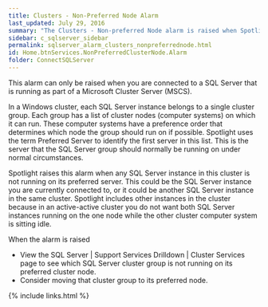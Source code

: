 ```yaml
---
title: Clusters - Non-Preferred Node Alarm
last_updated: July 29, 2016
summary: "The Clusters - Non-preferred Node alarm is raised when Spotlight detects that SQL Server is running on a Windows cluster, and at least one SQL Server instance is not running on its preferred cluster node."
sidebar: c_sqlserver_sidebar
permalink: sqlserver_alarm_clusters_nonpreferrednode.html
id: Home.btnServices.NonPreferredClusterNode.Alarm
folder: ConnectSQLServer
---
```



This alarm can only be raised when you are connected to a SQL Server that is running as part of a Microsoft Cluster Server (MSCS).

In a Windows cluster, each SQL Server instance belongs to a single cluster group. Each group has a list of cluster nodes (computer systems) on which it can run. These computer systems have a preference order that determines which node the group should run on if possible. Spotlight uses the term Preferred Server to identify the first server in this list. This is the server that the SQL Server group should normally be running on under normal circumstances.

Spotlight raises this alarm when any SQL Server instance in this cluster is not running on its preferred server. This could be the SQL Server instance you are currently connected to, or it could be another SQL Server instance in the same cluster. Spotlight includes other instances in the cluster because in an active-active cluster you do not want both SQL Server instances running on the one node while the other cluster computer system is sitting idle.

When the alarm is raised

* View the SQL Server \| Support Services Drilldown \| Cluster Services page to see which SQL Server cluster group is not running on its preferred cluster node.
* Consider moving that cluster group to its preferred node.

{% include links.html %}
